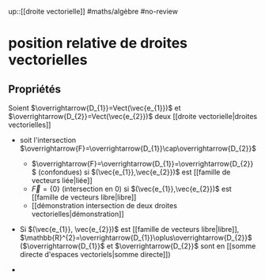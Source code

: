 up::[[droite vectorielle]]
#maths/algèbre #no-review 
# position relative de droites vectorielles


## Propriétés
Soient $\overrightarrow{D_{1}}=Vect(\vec{e_{1}})$ et $\overrightarrow{D_{2}}=Vect(\vec{e_{2}})$ deux [[droite vectorielle|droites vectorielles]]

 - soit l'intersection $\overrightarrow{F}=\overrightarrow{D_{1}}\cap\overrightarrow{D_{2}}$ 
     - $\overrightarrow{F}=\overrightarrow{D_{1}}=\overrightarrow{D_{2}}$ (confondues) si $(\vec{e_{1}},\vec{e_{2}})$ est [[famille de vecteurs liée|liée]]
     - $\overrightarrow{F}=\left\{ 0 \right\}$ (intersection en $0$) si $(\vec{e_{1}},\vec{e_{2}})$ est [[famille de vecteurs libre|libre]]
     - [[démonstration intersection de deux droites vectorielles|démonstration]]

 - Si $(\vec{e_{1}}, \vec{e_{2}})$ est [[famille de vecteurs libre|libre]], $\mathbb{R}^{2}=\overrightarrow{D_{1}}\oplus\overrightarrow{D_{2}}$ ($\overrightarrow{D_{1}}$ et $\overrightarrow{D_{2}}$ sont en [[somme directe d'espaces vectoriels|somme directe]])
 - 

